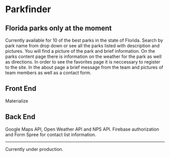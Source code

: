 Parkfinder
===
Florida parks only at the moment
---

Currently available for 10 of the best parks in the state of Florida.
  Search by park name from drop down or see all the parks listed with description and pictures.
  You will find a picture of the park and brief information.
  On the parks content page there is information on the weather for the park as well as directions.
  In order to see the favorites page it is neccessary to register to the site.
  In the about page a brief message from the team and pictures of team members as well as a contact form.

Front End
---
Materialize

Back End
---
Google Maps API, Open Weather API and NPS API.  Firebase authorization and Form Spree for contact list information.

---
Currently under production.
